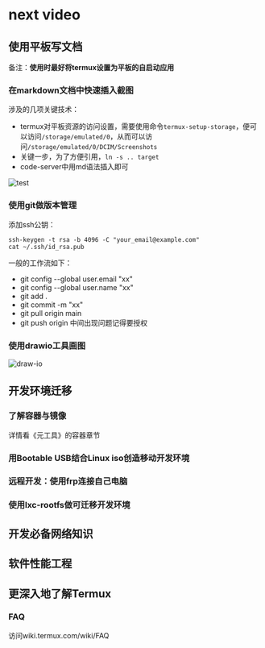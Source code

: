 # next video
## 使用平板写文档
备注：**使用时最好将termux设置为平板的自启动应用**
### 在markdown文档中快速插入截图
涉及的几项关键技术：
* termux对平板资源的访问设置，需要使用命令`termux-setup-storage`，便可以访问`/storage/emulated/0`，从而可以访问`/storage/emulated/0/DCIM/Screenshots`
* 关键一步，为了方便引用，`ln -s .. target`
* code-server中用md语法插入即可

![test](/storage/dcim/Screenshots/Screenshot_20230728_011756_Edge.jpg)

### 使用git做版本管理
添加ssh公钥：
```shell
ssh-keygen -t rsa -b 4096 -C "your_email@example.com"
cat ~/.ssh/id_rsa.pub
```

一般的工作流如下：
* git config --global user.email "xx"
* git config --global user.name "xx"
* git add .
* git commit -m "xx"
* git pull origin main
* git push origin
中间出现问题记得要授权

### 使用drawio工具画图
![draw-io](/storage/dcim/Screenshots/Screenshot_20230727_161615_Edge.jpg)

## 开发环境迁移

### 了解容器与镜像
详情看《元工具》的容器章节

### 用Bootable USB结合Linux iso创造移动开发环境

### 远程开发：使用frp连接自己电脑

### 使用lxc-rootfs做可迁移开发环境

## 开发必备网络知识

## 软件性能工程

## 更深入地了解Termux
### FAQ
访问wiki.termux.com/wiki/FAQ